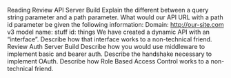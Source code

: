 Reading
Review API Server Build
Explain the different between a query string parameter and a path parameter.
What would our API URL with a path id parameter be given the following information:
Domain: http://our-site.com
v3
model name: stuff
id: things
We have created a dynamic API with an “interface”. Describe how that interface works to a non-technical friend.
Review Auth Server Build
Describe how you would use middleware to implement basic and bearer auth.
Describe the handshake necessary to implement OAuth.
Describe how Role Based Access Control works to a non-technical friend.
